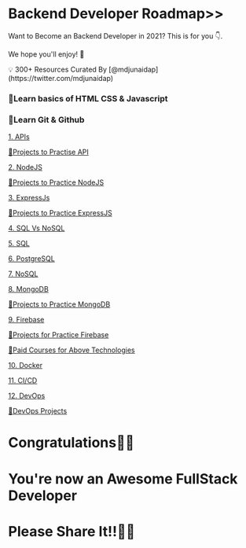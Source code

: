 # Backend Developer Roadmap>>

Want to Become an Backend Developer in 2021? This is for you 👇. 

We hope you'll enjoy! 🎉

<aside>
💡 300+ Resources Curated By [@mdjunaidap](https://twitter.com/mdjunaidap)

</aside>

### 📌Learn basics of HTML CSS & Javascript

### 📌Learn Git & Github

[1. APIs](Backend%20Developer%20Roadmap%209dc7af8bf67a41c886e9a6e6beb737dd/1%20APIs%2039feff935bbd47848e629089b3ca8465.csv)

[ 📌Projects to Practise API](Backend%20Developer%20Roadmap%209dc7af8bf67a41c886e9a6e6beb737dd/%F0%9F%93%8CProjects%20to%20Practise%20API%20204682ff99984dbb84290663734b5d4c.csv)

[2. NodeJS](Backend%20Developer%20Roadmap%209dc7af8bf67a41c886e9a6e6beb737dd/2%20NodeJS%20cc34b89872504e78a2ecc9cee385c97a.csv)

[ 📌Projects to Practice NodeJS](Backend%20Developer%20Roadmap%209dc7af8bf67a41c886e9a6e6beb737dd/%F0%9F%93%8CProjects%20to%20Practice%20NodeJS%200ae565340e0e4c299c7c5a98cd5f947b.csv)

[3. ExpressJs](Backend%20Developer%20Roadmap%209dc7af8bf67a41c886e9a6e6beb737dd/3%20ExpressJs%200519c0b17be643ea981d7e567ab89a4d.csv)

[ 📌Projects to Practice ExpressJS](Backend%20Developer%20Roadmap%209dc7af8bf67a41c886e9a6e6beb737dd/%F0%9F%93%8CProjects%20to%20Practice%20ExpressJS%20c5f79051e5db48ff8574ef2183a4ea5a.csv)

[4. SQL Vs NoSQL](Backend%20Developer%20Roadmap%209dc7af8bf67a41c886e9a6e6beb737dd/4%20SQL%20Vs%20NoSQL%20251115086bb64aa6b82b006d9da2106d.csv)

[5. SQL ](Backend%20Developer%20Roadmap%209dc7af8bf67a41c886e9a6e6beb737dd/5%20SQL%202f211a0aaa894e7590dde64eea71c49e.csv)

[6. PostgreSQL](Backend%20Developer%20Roadmap%209dc7af8bf67a41c886e9a6e6beb737dd/6%20PostgreSQL%20fa384bc90224418fb5ac60f703bbbc1f.csv)

[7. NoSQL](Backend%20Developer%20Roadmap%209dc7af8bf67a41c886e9a6e6beb737dd/7%20NoSQL%2079d8869745e74e7c8bef843b1df6e999.csv)

[8. MongoDB](Backend%20Developer%20Roadmap%209dc7af8bf67a41c886e9a6e6beb737dd/8%20MongoDB%20b27f2d6c70284fe4bd0421c1b576491a.csv)

[📌Projects to Practice MongoDB](Backend%20Developer%20Roadmap%209dc7af8bf67a41c886e9a6e6beb737dd/%F0%9F%93%8CProjects%20to%20Practice%20MongoDB%209c9abe4cf5954c7099e51cea85e97076.csv)

[9. Firebase](Backend%20Developer%20Roadmap%209dc7af8bf67a41c886e9a6e6beb737dd/9%20Firebase%20d8e749a94fcb4a3098c6f6f6b08896e4.csv)

[ 📌Projects for Practice Firebase](Backend%20Developer%20Roadmap%209dc7af8bf67a41c886e9a6e6beb737dd/%F0%9F%93%8CProjects%20for%20Practice%20Firebase%20c20f8a7b97e6414fac34b2245f2091ad.csv)

[📌Paid Courses for Above Technologies](Backend%20Developer%20Roadmap%209dc7af8bf67a41c886e9a6e6beb737dd/%F0%9F%93%8CPaid%20Courses%20for%20Above%20Technologies%208b223ba0035d4e1fb66c4c2f71659874.csv)

[10. Docker](Backend%20Developer%20Roadmap%209dc7af8bf67a41c886e9a6e6beb737dd/10%20Docker%200cfb53191efe4ab5aebb10beab376b7c.csv)

[11. CI/CD](Backend%20Developer%20Roadmap%209dc7af8bf67a41c886e9a6e6beb737dd/11%20CI%20CD%2073ac54ff390c4b68912dec7c03c88e88.csv)

[12. DevOps](Backend%20Developer%20Roadmap%209dc7af8bf67a41c886e9a6e6beb737dd/12%20DevOps%20f44935915d6346df85d5adb63a3cad99.csv)

[ 📌DevOps Projects](Backend%20Developer%20Roadmap%209dc7af8bf67a41c886e9a6e6beb737dd/%F0%9F%93%8CDevOps%20Projects%201184bb1e2b584a0d9d39ec352310f0dd.csv)

# Congratulations💐👏

# You're now an Awesome FullStack Developer

# Please Share It!!🙏😊